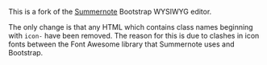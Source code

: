 This is a fork of the [Summernote](https://github.com/HackerWins/summernote) Bootstrap WYSIWYG editor.

The only change is that any HTML which contains class names beginning with `icon-` have been removed. The reason for this is due to clashes in icon fonts between the Font Awesome library that Summernote uses and Bootstrap.
